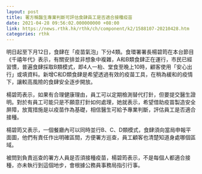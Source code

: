 ```yaml
---
layout: post
title: 署方稱醫生專業判斷可評估食肆員工是否適合接種疫苗
date: 2021-04-28 09:56:02.000000000 +08:00
link: https://news.rthk.hk/rthk/ch/component/k2/1588107-20210428.htm
categories: rthk
---
```


明日起至下月12日，食肆在「疫苗氣泡」下分4類。食環署署長楊碧筠在本台節目《千禧年代》表示，有關安排並非想象中複雜，A和B類食肆正在運行，市民已經習慣，普遍食肆採取B類模式，即4人一枱、堂食至晚上10時，顧客使用「安心出行」或填資料。新增C和D類食肆是希望透過有效的疫苗工具，在稍為緩和的疫情下，讓較高風險的食肆安全逐步開放。

楊碧筠表示，如果有合理健康理由，員工可以定期檢測替代打針，但要提交醫生證明。對於有員工可能只是不願意打針如何處理，她就表示，希望借助疫苗製造安全屏障，放寬措施是以疫苗作為基礎，相信醫生可給予專業判斷，評估員工是否適合接種。

楊碧筠又表示，一個餐廳內可以同時並行B、C、D類模式，食肆須向當局申報平面圖，他們有責任作出明確區間，方便署方巡查，員工顧客也清楚知道身處哪個區域。

被問到負責巡查的署方人員是否須接種疫苗，楊碧筠表示，不是每個人都適合接種，亦未執行到這個地步，會根據公務員事務局指引行事。　
